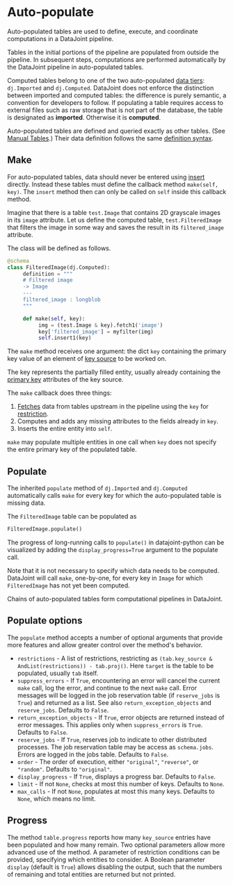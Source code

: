 # Auto-populate

Auto-populated tables are used to define, execute, and coordinate computations in a
DataJoint pipeline.

Tables in the initial portions of the pipeline are populated from outside the pipeline.
In subsequent steps, computations are performed automatically by the DataJoint pipeline
in auto-populated tables.

Computed tables belong to one of the two auto-populated
[data tiers](../design/tables/tiers.md): `dj.Imported` and `dj.Computed`.
DataJoint does not enforce the distinction between imported and computed tables: the
difference is purely semantic, a convention for developers to follow.
If populating a table requires access to external files such as raw storage that is not
part of the database, the table is designated as **imported**.
Otherwise it is **computed**.

Auto-populated tables are defined and queried exactly as other tables.
(See [Manual Tables](../design/tables/manual.md).)
Their data definition follows the same [definition syntax](../design/tables/declare.md).

## Make

For auto-populated tables, data should never be entered using
[insert](../manipulation/insert.md) directly.
Instead these tables must define the callback method `make(self, key)`.
The `insert` method then can only be called on `self` inside this callback method.

Imagine that there is a table `test.Image` that contains 2D grayscale images in its
`image` attribute.
Let us define the computed table, `test.FilteredImage` that filters the image in some
way and saves the result in its `filtered_image` attribute.

The class will be defined as follows.

```python
@schema
class FilteredImage(dj.Computed):
     definition = """
     # Filtered image
     -> Image
     ---
     filtered_image : longblob
     """

     def make(self, key):
          img = (test.Image & key).fetch1('image')
          key['filtered_image'] = myfilter(img)
          self.insert1(key)
```

The `make` method receives one argument: the dict `key` containing the primary key
value of an element of [key source](key-source.md) to be worked on.

The key represents the partially filled entity, usually already containing the
[primary key](../design/tables/primary.md) attributes of the key source.

The `make` callback does three things:

1. [Fetches](../query/fetch.md) data from tables upstream in the pipeline using the
`key` for [restriction](../query/restrict.md).
2. Computes and adds any missing attributes to the fields already in `key`.
3. Inserts the entire entity into `self`.

`make` may populate multiple entities in one call when `key` does not specify the entire primary key of the populated table.

## Populate

The inherited `populate` method of `dj.Imported` and `dj.Computed` automatically calls
`make` for every key for which the auto-populated table is missing data.

The `FilteredImage` table can be populated as

```python
FilteredImage.populate()
```

The progress of long-running calls to `populate()` in datajoint-python can be
visualized by adding the `display_progress=True` argument to the populate call.

Note that it is not necessary to specify which data needs to be computed.
DataJoint will call `make`, one-by-one, for every key in `Image` for which
`FilteredImage` has not yet been computed.

Chains of auto-populated tables form computational pipelines in DataJoint.

## Populate options

The `populate` method accepts a number of optional arguments that provide more features
and allow greater control over the method's behavior.

- `restrictions` - A list of restrictions, restricting as
`(tab.key_source & AndList(restrictions)) - tab.proj()`.
  Here `target` is the table to be populated, usually `tab` itself.
- `suppress_errors` - If `True`, encountering an error will cancel the current `make`
call, log the error, and continue to the next `make` call.
  Error messages will be logged in the job reservation table (if `reserve_jobs` is
  `True`) and returned as a list.
  See also `return_exception_objects` and `reserve_jobs`.
  Defaults to `False`.
- `return_exception_objects` - If `True`, error objects are returned instead of error
  messages.
  This applies only when `suppress_errors` is `True`.
  Defaults to `False`.
- `reserve_jobs` - If `True`, reserves job to indicate to other distributed processes.
  The job reservation table may be access as `schema.jobs`.
  Errors are logged in the jobs table.
  Defaults to `False`.
- `order` - The order of execution, either `"original"`, `"reverse"`, or `"random"`.
  Defaults to `"original"`.
- `display_progress` - If `True`, displays a progress bar.
  Defaults to `False`.
- `limit` - If not `None`, checks at most this number of keys.
  Defaults to `None`.
- `max_calls` - If not `None`, populates at most this many keys.
  Defaults to `None`, which means no limit.

## Progress

The method `table.progress` reports how many `key_source` entries have been populated
and how many remain.
Two optional parameters allow more advanced use of the method.
A parameter of restriction conditions can be provided, specifying which entities to
consider.
A Boolean parameter `display` (default is `True`) allows disabling the output, such
that the numbers of remaining and total entities are returned but not printed.
